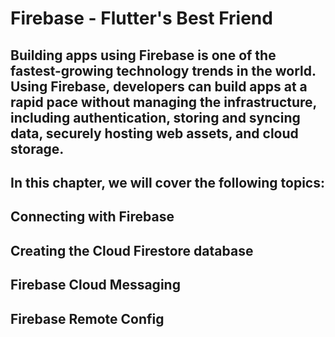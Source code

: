 # Firebase - Flutter's Best Friend

## Building apps using Firebase is one of the fastest-growing technology trends in the world. Using Firebase, developers can build apps at a rapid pace without managing the infrastructure, including authentication, storing and syncing data, securely hosting web assets, and cloud storage.

## In this chapter, we will cover the following topics:

## Connecting with Firebase

## Creating the Cloud Firestore database

## Firebase Cloud Messaging

## Firebase Remote Config
